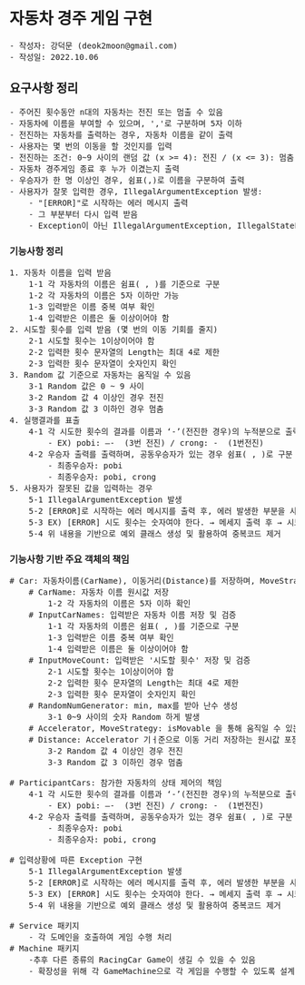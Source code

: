 # 자동차 경주 게임 구현
<pre>
- 작성자: 강덕문 (deok2moon@gmail.com)
- 작성일: 2022.10.06
</pre>
## 요구사항 정리
<pre>
- 주어진 횟수동안 n대의 자동차는 전진 또는 멈출 수 있음
- 자동차에 이름을 부여할 수 있으며, ','로 구분하며 5자 이하
- 전진하는 자동차를 출력하는 경우, 자동차 이름을 같이 출력
- 사용자는 몇 번의 이동을 할 것인지를 입력
- 전진하는 조건: 0~9 사이의 랜덤 값 (x >= 4): 전진 / (x <= 3): 멈춤
- 자동차 경주게임 종료 후 누가 이겼는지 출력
- 우승자가 한 명 이상인 경우, 쉼표(,)로 이름을 구분하여 출력
- 사용자가 잘못 입력한 경우, IllegalArgumentException 발생:
    - "[ERROR]"로 시작하는 에러 메시지 출력
    - 그 부분부터 다시 입력 받음
    - Exception이 아닌 IllegalArgumentException, IllegalStateException등과 같은 명확한 유형을 처리한다.
</pre>
### 기능사항 정리
<pre>
1. 자동차 이름을 입력 받음
    1-1 각 자동차의 이름은 쉼표( , )를 기준으로 구분
    1-2 각 자동차의 이름은 5자 이하만 가능
    1-3 입력받은 이름 중복 여부 확인
    1-4 입력받은 이름은 둘 이상이어야 함
2. 시도할 횟수를 입력 받음 (몇 번의 이동 기회를 줄지)
    2-1 시도할 횟수는 1이상이어야 함
    2-2 입력한 횟수 문자열의 Length는 최대 4로 제한
    2-3 입력한 횟수 문자열이 숫자인지 확인
3. Random 값 기준으로 자동차는 움직일 수 있음
    3-1 Random 값은 0 ~ 9 사이
    3-2 Random 값 4 이상인 경우 전진
    3-3 Random 값 3 이하인 경우 멈춤
4. 실행결과를 표출
    4-1 각 시도한 횟수의 결과를 이름과 ‘-’(전진한 경우)의 누적분으로 출력
        - EX) pobi: —-  (3번 전진) / crong: -  (1번전진)
    4-2 우승자 출력를 출력하며, 공동우승자가 있는 경우 쉼표( , )로 구분
        - 최종우승자: pobi
        - 최종우승자: pobi, crong
5. 사용자가 잘못된 값을 입력하는 경우
    5-1 IllegalArgumentException 발생
    5-2 [ERROR]로 시작하는 에러 메시지를 출력 후, 에러 발생한 부분을 사용자에게 재입력 받음
    5-3 EX) [ERROR] 시도 횟수는 숫자여야 한다. → 메세지 출력 후 → 시도 횟수 재입력
    5-4 위 내용을 기반으로 예외 클래스 생성 및 활용하여 중복코드 제거
</pre>

### 기능사항 기반 주요 객체의 책임
<pre>
# Car: 자동차이름(CarName), 이동거리(Distance)를 저장하며, MoveStrategy 기반으로 이동의 책임
    # CarName: 자동차 이름 원시값 저장
        1-2 각 자동차의 이름은 5자 이하 확인
    # InputCarNames: 입력받은 자동차 이름 저장 및 검증
        1-1 각 자동차의 이름은 쉼표( , )를 기준으로 구분
        1-3 입력받은 이름 중복 여부 확인
        1-4 입력받은 이름은 둘 이상이어야 함
    # InputMoveCount: 입력받은 '시도할 횟수' 저장 및 검증
        2-1 시도할 횟수는 1이상이어야 함
        2-2 입력한 횟수 문자열의 Length는 최대 4로 제한
        2-3 입력한 횟수 문자열이 숫자인지 확인
    # RandomNumGenerator: min, max를 받아 난수 생성
        3-1 0~9 사이의 숫자 Random 하게 발생
    # Accelerator, MoveStrategy: isMovable 을 통해 움직일 수 있는지 판단
    # Distance: Accelerator 기ㅓ준으로 이동 거리 저장하는 원시값 포장 객체 
        3-2 Random 값 4 이상인 경우 전진
        3-3 Random 값 3 이하인 경우 멈춤

# ParticipantCars: 참가한 자동차의 상태 제어의 책임
    4-1 각 시도한 횟수의 결과를 이름과 ‘-’(전진한 경우)의 누적분으로 출력
        - EX) pobi: —-  (3번 전진) / crong: -  (1번전진)
    4-2 우승자 출력를 출력하며, 공동우승자가 있는 경우 쉼표( , )로 구분
        - 최종우승자: pobi
        - 최종우승자: pobi, crong

# 입력상황에 따른 Exception 구현
    5-1 IllegalArgumentException 발생
    5-2 [ERROR]로 시작하는 에러 메시지를 출력 후, 에러 발생한 부분을 사용자에게 재입력 받음
    5-3 EX) [ERROR] 시도 횟수는 숫자여야 한다. → 메세지 출력 후 → 시도 횟수 재입력
    5-4 위 내용을 기반으로 예외 클래스 생성 및 활용하여 중복코드 제거

# Service 패키지
    - 각 도메인을 호출하여 게임 수행 처리
# Machine 패키지
    -추후 다른 종류의 RacingCar Game이 생길 수 있을 수 있음
    - 확장성을 위해 각 GameMachine으로 각 게임을 수행할 수 있도록 설계 
</pre>